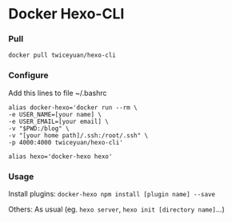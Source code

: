 # Docker Hexo-CLI

### Pull

    docker pull twiceyuan/hexo-cli

### Configure 

Add this lines to file ~/.bashrc

```shell
alias docker-hexo='docker run --rm \
-e USER_NAME=[your name] \
-e USER_EMAIL=[your email] \
-v "$PWD:/blog" \
-v "[your home path]/.ssh:/root/.ssh" \
-p 4000:4000 twiceyuan/hexo-cli'

alias hexo='docker-hexo hexo'
```

### Usage

Install plugins: `docker-hexo npm install [plugin name] --save`

Others: As usual (eg. `hexo server`, `hexo init [directory name]`...)
